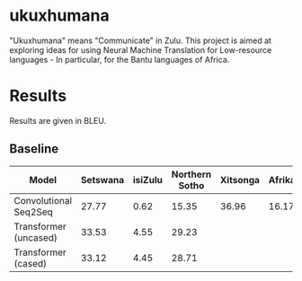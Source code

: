 # ukuxhumana

"Ukuxhumana" means "Communicate" in Zulu. This project is aimed at exploring ideas for using Neural Machine Translation for Low-resource languages - In particular, for the Bantu languages of Africa.

# Results
Results are given in BLEU.
## Baseline 

| Model | Setswana | isiZulu | Northern Sotho | Xitsonga | Afrikaans |
| ------- | ------- |------- |------- |------- |------- |
| Convolutional Seq2Seq  | 27.77  | 0.62 | 15.35 | 36.96 | 16.17 |
| Transformer (uncased)  | 33.53  | 4.55 | 29.23 |       |   |
| Transformer (cased)    | 33.12  | 4.45 | 28.71 |       |   |